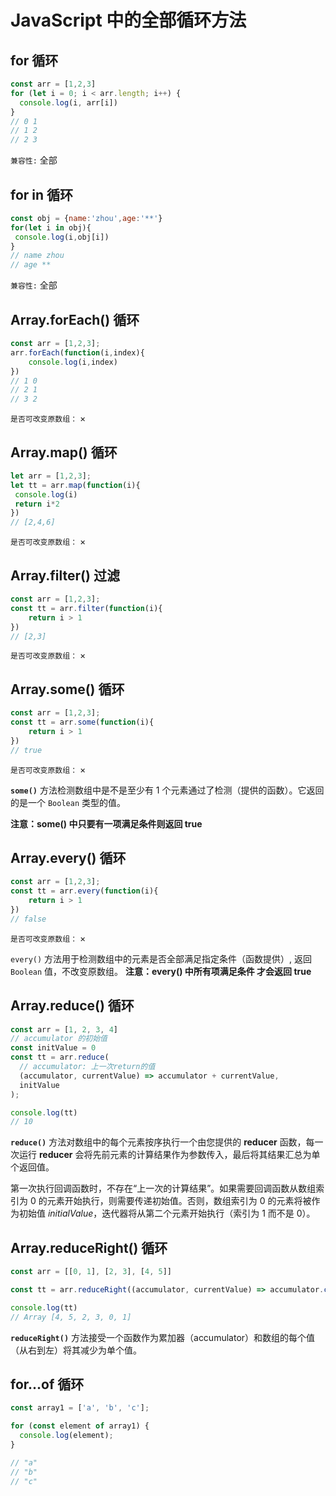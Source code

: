 # JavaScript 中的全部循环方法

## for 循环

```js
const arr = [1,2,3]
for (let i = 0; i < arr.length; i++) {
  console.log(i, arr[i])
}
// 0 1
// 1 2
// 2 3
```

`兼容性:` 全部

## for in 循环

```js
const obj = {name:'zhou',age:'**'}
for(let i in obj){
 console.log(i,obj[i])
}
// name zhou
// age **
```

`兼容性:` 全部

## Array.forEach() 循环

```js
const arr = [1,2,3];
arr.forEach(function(i,index){
 	console.log(i,index)
})
// 1 0
// 2 1
// 3 2
```

`是否可改变原数组：` ×

## Array.map() 循环

```js
let arr = [1,2,3];
let tt = arr.map(function(i){
 console.log(i)
 return i*2
})
// [2,4,6]
```

`是否可改变原数组：` ×

## Array.filter() 过滤

```js
const arr = [1,2,3];
const tt = arr.filter(function(i){
 	return i > 1
})
// [2,3]

```

`是否可改变原数组：` ×

## Array.some() 循环

```js
const arr = [1,2,3];
const tt = arr.some(function(i){
 	return i > 1
})
// true
```

`是否可改变原数组：` ×

**`some()`** 方法检测数组中是不是至少有 1 个元素通过了检测（提供的函数）。它返回的是一个 `Boolean` 类型的值。

**注意：some() 中只要有一项满足条件则返回 true**

## Array.every() 循环

```js
const arr = [1,2,3];
const tt = arr.every(function(i){
 	return i > 1
})
// false
```

`是否可改变原数组：` ×

`every()` 方法用于检测数组中的元素是否全部满足指定条件（函数提供）, 返回 `Boolean` 值，不改变原数组。
**注意：every() 中所有项满足条件 才会返回 true**

## Array.reduce() 循环

```js
const arr = [1, 2, 3, 4]
// accumulator 的初始值
const initValue = 0
const tt = arr.reduce(
  // accumulator: 上一次return的值
  (accumulator, currentValue) => accumulator + currentValue,
  initValue
);

console.log(tt)
// 10
```

**`reduce()`** 方法对数组中的每个元素按序执行一个由您提供的 **reducer** 函数，每一次运行 **reducer** 会将先前元素的计算结果作为参数传入，最后将其结果汇总为单个返回值。

第一次执行回调函数时，不存在“上一次的计算结果”。如果需要回调函数从数组索引为 0 的元素开始执行，则需要传递初始值。否则，数组索引为 0 的元素将被作为初始值 *initialValue*，迭代器将从第二个元素开始执行（索引为 1 而不是 0）。

## Array.reduceRight() 循环

```js
const arr = [[0, 1], [2, 3], [4, 5]]

const tt = arr.reduceRight((accumulator, currentValue) => accumulator.concat(currentValue));

console.log(tt)
// Array [4, 5, 2, 3, 0, 1]
```

**`reduceRight()`** 方法接受一个函数作为累加器（accumulator）和数组的每个值（从右到左）将其减少为单个值。

## for...of 循环

```js
const array1 = ['a', 'b', 'c'];

for (const element of array1) {
  console.log(element);
}

// "a"
// "b"
// "c"
```

